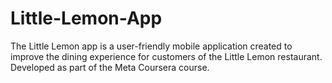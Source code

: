 # Little-Lemon-App
The Little Lemon app is a user-friendly mobile application created to improve the dining experience for customers of the Little Lemon restaurant. Developed as part of the Meta Coursera course.
